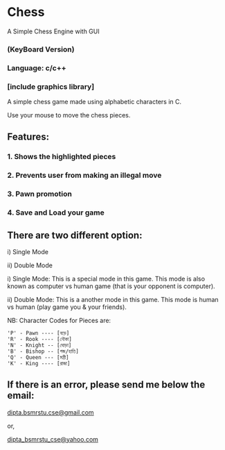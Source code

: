 # Chess
A Simple Chess Engine with GUI
### (KeyBoard Version)
### Language: c/c++
### [include graphics library]


A simple chess game made using alphabetic characters in C.

Use your mouse to move the chess pieces.

## Features:
### 1. Shows the highlighted pieces
### 2. Prevents user from making an illegal move
### 3. Pawn promotion
### 4. Save and Load your game


## There are two different option:

  i)  Single Mode
  
  ii) Double Mode
  
i)  Single Mode: This is a special mode in this game. This mode is also known as
                 computer vs human game (that is your opponent is computer).

ii) Double Mode: This is a another mode in this game. This mode is human vs human
                 (play game you & your friends).

NB: Character Codes for Pieces are: 

	'P' - Pawn ---- [বড়ে]
	'R' - Rook ---- [নৌকা]
	'N' - Knight -- [ঘোড়া]
	'B' - Bishop -- [গজ/হাতি]
	'Q' - Queen --- [মন্ত্রী]
	'K' - King ---- [রাজা]

If there is an error, please send me below the email:
----------------------------------------------------
dipta.bsmrstu.cse@gmail.com

or,

dipta_bsmrstu_cse@yahoo.com
